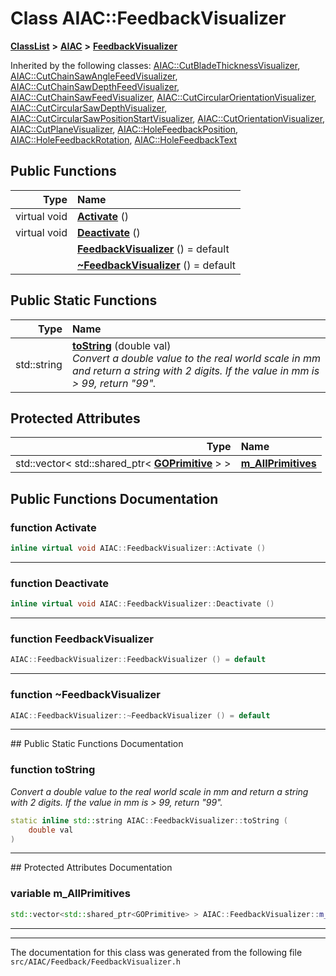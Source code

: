 

# Class AIAC::FeedbackVisualizer



[**ClassList**](annotated.md) **>** [**AIAC**](namespaceAIAC.md) **>** [**FeedbackVisualizer**](classAIAC_1_1FeedbackVisualizer.md)










Inherited by the following classes: [AIAC::CutBladeThicknessVisualizer](classAIAC_1_1CutBladeThicknessVisualizer.md),  [AIAC::CutChainSawAngleFeedVisualizer](classAIAC_1_1CutChainSawAngleFeedVisualizer.md),  [AIAC::CutChainSawDepthFeedVisualizer](classAIAC_1_1CutChainSawDepthFeedVisualizer.md),  [AIAC::CutChainSawFeedVisualizer](classAIAC_1_1CutChainSawFeedVisualizer.md),  [AIAC::CutCircularOrientationVisualizer](classAIAC_1_1CutCircularOrientationVisualizer.md),  [AIAC::CutCircularSawDepthVisualizer](classAIAC_1_1CutCircularSawDepthVisualizer.md),  [AIAC::CutCircularSawPositionStartVisualizer](classAIAC_1_1CutCircularSawPositionStartVisualizer.md),  [AIAC::CutOrientationVisualizer](classAIAC_1_1CutOrientationVisualizer.md),  [AIAC::CutPlaneVisualizer](classAIAC_1_1CutPlaneVisualizer.md),  [AIAC::HoleFeedbackPosition](classAIAC_1_1HoleFeedbackPosition.md),  [AIAC::HoleFeedbackRotation](classAIAC_1_1HoleFeedbackRotation.md),  [AIAC::HoleFeedbackText](classAIAC_1_1HoleFeedbackText.md)
































## Public Functions

| Type | Name |
| ---: | :--- |
| virtual void | [**Activate**](#function-activate) () <br> |
| virtual void | [**Deactivate**](#function-deactivate) () <br> |
|   | [**FeedbackVisualizer**](#function-feedbackvisualizer) () = default<br> |
|   | [**~FeedbackVisualizer**](#function-feedbackvisualizer) () = default<br> |


## Public Static Functions

| Type | Name |
| ---: | :--- |
|  std::string | [**toString**](#function-tostring) (double val) <br>_Convert a double value to the real world scale in mm and return a string with 2 digits. If the value in mm is &gt; 99, return "99"._  |






## Protected Attributes

| Type | Name |
| ---: | :--- |
|  std::vector&lt; std::shared\_ptr&lt; [**GOPrimitive**](classAIAC_1_1GOPrimitive.md) &gt; &gt; | [**m\_AllPrimitives**](#variable-m_allprimitives)  <br> |




















## Public Functions Documentation




### function Activate 

```C++
inline virtual void AIAC::FeedbackVisualizer::Activate () 
```




<hr>



### function Deactivate 

```C++
inline virtual void AIAC::FeedbackVisualizer::Deactivate () 
```




<hr>



### function FeedbackVisualizer 

```C++
AIAC::FeedbackVisualizer::FeedbackVisualizer () = default
```




<hr>



### function ~FeedbackVisualizer 

```C++
AIAC::FeedbackVisualizer::~FeedbackVisualizer () = default
```




<hr>
## Public Static Functions Documentation




### function toString 

_Convert a double value to the real world scale in mm and return a string with 2 digits. If the value in mm is &gt; 99, return "99"._ 
```C++
static inline std::string AIAC::FeedbackVisualizer::toString (
    double val
) 
```




<hr>
## Protected Attributes Documentation




### variable m\_AllPrimitives 

```C++
std::vector<std::shared_ptr<GOPrimitive> > AIAC::FeedbackVisualizer::m_AllPrimitives;
```




<hr>

------------------------------
The documentation for this class was generated from the following file `src/AIAC/Feedback/FeedbackVisualizer.h`

